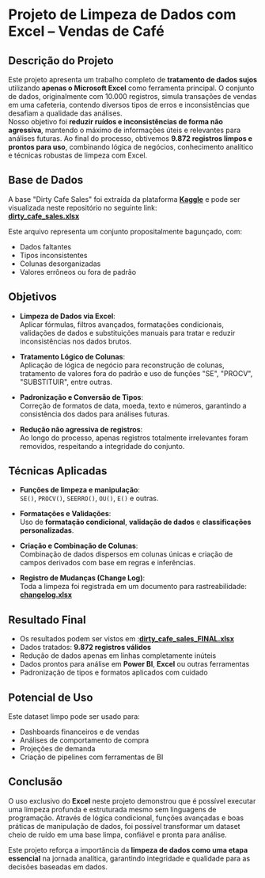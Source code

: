 
#  Projeto de Limpeza de Dados com Excel – Vendas de Café

## Descrição do Projeto

Este projeto apresenta um trabalho completo de **tratamento de dados sujos** utilizando **apenas o Microsoft Excel** como ferramenta principal. O conjunto de dados, originalmente com 10.000 registros, simula transações de vendas em uma cafeteria, contendo diversos tipos de erros e inconsistências que desafiam a qualidade das análises.  
Nosso objetivo foi **reduzir ruídos e inconsistências de forma não agressiva**, mantendo o máximo de informações úteis e relevantes para análises futuras. Ao final do processo, obtivemos **9.872 registros limpos e prontos para uso**, combinando lógica de negócios, conhecimento analítico e técnicas robustas de limpeza com Excel.

## Base de Dados

A base "Dirty Cafe Sales" foi extraída da plataforma [**Kaggle**](https://www.kaggle.com) e pode ser visualizada neste repositório no seguinte link:  
[**dirty_cafe_sales.xlsx**](https://github.com/WillianMonteiro23/projetos-excel/blob/main/projeto-03/dirty_cafe_sales.xlsx)

Este arquivo representa um conjunto propositalmente bagunçado, com:
- Dados faltantes
- Tipos inconsistentes
- Colunas desorganizadas
- Valores errôneos ou fora de padrão

## Objetivos

- **Limpeza de Dados via Excel**:  
  Aplicar fórmulas, filtros avançados, formatações condicionais, validações de dados e substituições manuais para tratar e reduzir inconsistências nos dados brutos.

- **Tratamento Lógico de Colunas**:  
  Aplicação de lógica de negócio para reconstrução de colunas, tratamento de valores fora do padrão e uso de funções "SE", "PROCV", "SUBSTITUIR", entre outras.

- **Padronização e Conversão de Tipos**:  
  Correção de formatos de data, moeda, texto e números, garantindo a consistência dos dados para análises futuras.

- **Redução não agressiva de registros**:  
  Ao longo do processo, apenas registros totalmente irrelevantes foram removidos, respeitando a integridade do conjunto.

## Técnicas Aplicadas

- **Funções de limpeza e manipulação**:  
  `SE()`, `PROCV()`, `SEERRO()`, `OU()`, `E()` e outras.

- **Formatações e Validações**:  
  Uso de **formatação condicional**, **validação de dados** e **classificações personalizadas**.

- **Criação e Combinação de Colunas**:  
  Combinação de dados dispersos em colunas únicas e criação de campos derivados com base em regras e inferências.

- **Registro de Mudanças (Change Log)**:  
  Toda a limpeza foi registrada em um documento para rastreabilidade:  
  [**changelog.xlsx**](https://github.com/WillianMonteiro23/projetos-excel/blob/main/projeto-03/changelog.xlsx)

## Resultado Final

- Os resultados podem ser vistos em :[**dirty_cafe_sales_FINAL.xlsx**](https://github.com/WillianMonteiro23/projetos-excel/blob/main/projeto-03/dirty_cafe_sales_FINAL.xlsx)
- Dados tratados: **9.872 registros válidos**
- Redução de dados apenas em linhas completamente inúteis
- Dados prontos para análise em **Power BI**, **Excel** ou outras ferramentas
- Padronização de tipos e formatos aplicados com cuidado

## Potencial de Uso

Este dataset limpo pode ser usado para:
- Dashboards financeiros e de vendas
- Análises de comportamento de compra
- Projeções de demanda
- Criação de pipelines com ferramentas de BI

## Conclusão

O uso exclusivo do **Excel** neste projeto demonstrou que é possível executar uma limpeza profunda e estruturada mesmo sem linguagens de programação. Através de lógica condicional, funções avançadas e boas práticas de manipulação de dados, foi possível transformar um dataset cheio de ruído em uma base limpa, confiável e pronta para análise.

Este projeto reforça a importância da **limpeza de dados como uma etapa essencial** na jornada analítica, garantindo integridade e qualidade para as decisões baseadas em dados.
